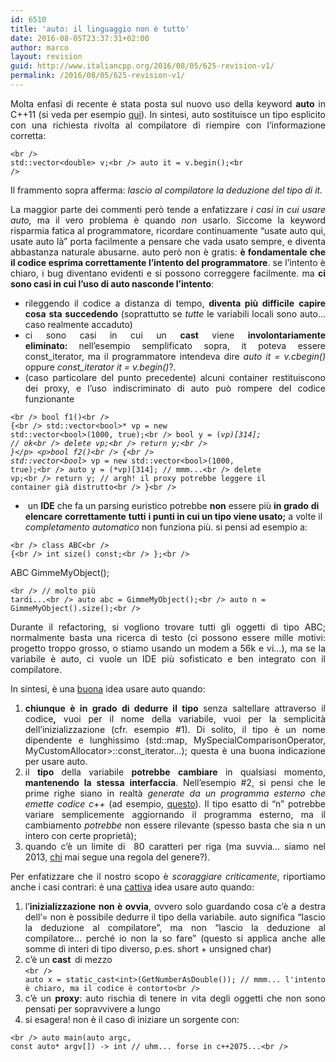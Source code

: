 ```yaml
---
id: 6510
title: 'auto: il linguaggio non è tutto'
date: 2016-08-05T23:37:31+02:00
author: marco
layout: revision
guid: http://www.italiancpp.org/2016/08/05/625-revision-v1/
permalink: /2016/08/05/625-revision-v1/
---
```

<p style="text-align: justify;">
  Molta enfasi di recente è stata posta sul nuovo uso della keyword <strong>auto</strong> in C++11 (si veda per esempio <a title="qui" href="http://herbsutter.com/2013/06/05/gotw-92-auto-variables-part-1/">qui</a>). In sintesi, auto sostituisce un tipo esplicito con una richiesta rivolta al compilatore di riempire con l&#8217;informazione corretta:
</p>

<code lang="cpp" escaped="true">&lt;br />
std::vector&lt;double&gt; v;&lt;br />
auto it = v.begin();&lt;br />
</code>

<p style="text-align: justify;">
  Il frammento sopra afferma: <em>lascio al compilatore la deduzione del tipo di it.</em>
</p>

<p style="text-align: justify;">
  La maggior parte dei commenti però tende a enfatizzare <em>i casi in cui usare auto,</em> ma il vero problema è quando <em>non </em>usarlo. Siccome la keyword risparmia fatica al programmatore, ricordare continuamente &#8220;usate auto qui, usate auto là&#8221; porta facilmente a pensare che vada usato sempre, e diventa abbastanza naturale abusarne. auto però non è gratis: <strong>è fondamentale che il codice esprima correttamente l&#8217;intento del programmatore</strong>. se l&#8217;intento è chiaro, i bug diventano evidenti e si possono correggere facilmente. ma <strong>ci sono casi in cui l&#8217;uso di auto nasconde l&#8217;intento</strong>:
</p>

<ul style="text-align: justify;">
  <li>
    rileggendo il codice a distanza di tempo,<strong> diventa più difficile</strong> <strong>capire cosa</strong> <strong>sta</strong> <strong>succedendo</strong> (soprattutto se <em>tutte</em> le variabili locali sono auto&#8230; caso realmente accaduto)
  </li>
  <li>
    ci sono casi in cui un <strong>cast</strong> viene <strong>involontariamente</strong> <strong>eliminato: </strong>nell&#8217;esempio semplificato sopra, it poteva essere const_iterator, ma il programmatore intendeva dire <em>auto it = v.cbegin() </em>oppure <em>const_iterator it = v.begin()</em>?.
  </li>
  <li>
    (caso particolare del punto precedente) alcuni container restituiscono dei proxy, e l&#8217;uso indiscriminato di auto può rompere del codice funzionante
  </li>
</ul>

<code lang="cpp" escaped="true">&lt;br />
bool f1()&lt;br />
{&lt;br />
   std::vector&lt;bool&gt;* vp = new std::vector&lt;bool&gt;(1000, true);&lt;br />
   bool y = (*vp)[314]; // ok&lt;br />
   delete vp;&lt;br />
   return y;&lt;br />
}&lt;/p>
&lt;p>bool f2()&lt;br />
{&lt;br />
   std::vector&lt;bool&gt;* vp = new std::vector&lt;bool&gt;(1000, true);&lt;br />
   auto y = (*vp)[314]; // mmm...&lt;br />
   delete vp;&lt;br />
   return y; // argh! il proxy potrebbe leggere il container già distrutto&lt;br />
}&lt;br />
</code>

  *  un **IDE** che fa un parsing euristico potrebbe **non** essere più **in grado** **di** **elencare** **correttamente** **tutti** **i punti in cui un tipo viene usato;** a volte il _completamento automatico_ non funziona più. si pensi ad esempio a:

<code lang="cpp" escaped="true">&lt;br />
class ABC&lt;br />
{&lt;br />
   int size() const;&lt;br />
};&lt;br />
</code>

ABC GimmeMyObject();

<code lang="cpp" escaped="true">&lt;br />
// molto più tardi...&lt;br />
auto abc = GimmeMyObject();&lt;br />
auto n = GimmeMyObject().size();&lt;br />
</code>

<p style="text-align: justify;">
  Durante il refactoring, si vogliono trovare tutti gli oggetti di tipo ABC; normalmente basta una ricerca di testo (ci possono essere mille motivi: progetto troppo grosso, o stiamo usando un modem a 56k e vi&#8230;), ma se la variabile è auto, ci vuole un IDE più sofisticato e ben integrato con il compilatore.
</p>

<p style="text-align: justify;">
  In sintesi, <span style="line-height: 12px;">è una <span style="text-decoration: underline;">buona</span> idea usare auto quando:</span>
</p>

<ol style="text-align: justify;">
  <li>
    <strong>chiunque è in grado di dedurre il tipo </strong>senza saltellare attraverso il codice<strong>,</strong> vuoi per il nome della variabile, vuoi per la semplicità dell&#8217;inizializzazione (cfr. esempio #1). Di solito, il tipo è un nome dipendente e lunghissimo (std::map<std::string, std::list<double>, MySpecialComparisonOperator, MyCustomAllocator>::const_iterator&#8230;); questa è una buona indicazione per usare auto.
  </li>
  <li>
    il <strong>tipo</strong> della variabile <strong>potrebbe</strong> <strong>cambiare</strong> in qualsiasi momento, <strong>mantenendo</strong> <strong>la</strong> <strong>stessa</strong> <strong>interfaccia</strong>. Nell&#8217;esempio #2, si pensi che le prime righe siano in realtà <em>generate da un programma esterno che emette codice c++</em> (ad esempio, <a title="questo" href="http://code.google.com/p/protobuf/">questo</a>). Il tipo esatto di &#8220;n&#8221; potrebbe variare semplicemente aggiornando il programma esterno, ma il cambiamento <em>potrebbe</em> non essere rilevante (spesso basta che sia n un intero con certe proprietà);
  </li>
  <li>
    quando c&#8217;è un limite di  80 caratteri per riga (ma suvvia&#8230; siamo nel 2013, <a title="chi mai" href="http://google-styleguide.googlecode.com/svn/trunk/cppguide.xml#Line_Length">chi</a> mai segue una regola del genere?).
  </li>
</ol>

<p style="text-align: justify;">
  Per enfatizzare che il nostro scopo è <em>scoraggiare criticamente</em>, riportiamo anche i casi contrari: è una <span style="text-decoration: underline;">cattiva</span> idea usare auto quando:
</p>

<ol style="text-align: justify;">
  <li>
    l&#8217;<strong>inizializzazione non è ovvia</strong>, ovvero solo guardando cosa c&#8217;è a destra dell&#8217;= non è possibile dedurre il tipo della variabile. auto significa &#8220;lascio la deduzione al compilatore&#8221;, ma non &#8220;lascio la deduzione al compilatore&#8230; perché io non la so fare&#8221; (questo si applica anche alle somme di interi di tipo diverso, p.es. short + unsigned char)
  </li>
  <li>
    c&#8217;è un <strong>cast  </strong>di mezzo<br /> <code lang="cpp" escaped="true">&lt;br />
auto x = static_cast&lt;int&gt;(GetNumberAsDouble()); // mmm... l'intento è chiaro, ma il codice è contorto&lt;br />
</code>
  </li>
  <li>
    c&#8217;è un <strong>proxy</strong>: auto rischia di tenere in vita degli oggetti che non sono pensati per sopravvivere a lungo
  </li>
  <li>
    <span style="line-height: 12px;">si esagera! non è il caso di iniziare un sorgente con:</span>
  </li>
</ol>

<code lang="cpp" escaped="true">&lt;br />
auto main(auto argc, const auto* argv[]) -&gt; int // uhm... forse in c++2075...&lt;br />
</code>

<p class="lang:c++ decode:true">
